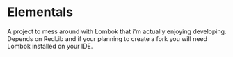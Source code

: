 # Elementals
A project to mess around with Lombok that i'm actually enjoying developing. 
Depends on RedLib and if your planning to create a fork you will need Lombok installed on your IDE.

